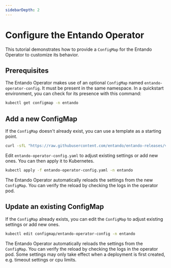 ```yaml
---
sidebarDepth: 2
---
```


# Configure the Entando Operator
This tutorial demonstrates how to provide a ```ConfigMap``` for the Entando Operator to customize its behavior.

## Prerequisites
The Entando Operator makes use of an optional ```ConfigMap``` named ```entando-operator-config```. It must be present in the same namespace. In a quickstart environment, you can check for its presence with this command:
```sh
kubectl get configmap -n entando
```

## Add a new ConfigMap
If the ```ConfigMap``` doesn't already exist, you can use a template as a starting point.
```sh
curl -sfL "https://raw.githubusercontent.com/entando/entando-releases/v7.0.0/dist/ge-1-1-6/samples/entando-operator-config.yaml"
```

Edit ```entando-operator-config.yaml``` to adjust existing settings or add new ones. You can then apply it to Kubernetes.

```sh
kubectl apply -f entando-operator-config.yaml -n entando
```

The Entando Operator automatically reloads the settings from the new ```ConfigMap```. You can verify the reload by checking the logs in the operator pod.

## Update an existing ConfigMap
If the ```ConfigMap``` already exists, you can edit the ```ConfigMap``` to adjust existing settings or add new ones.
```sh 
kubectl edit configmap/entando-operator-config -n entando
```

The Entando Operator automatically reloads the settings from the ```ConfigMap```. You can verify the reload by checking the logs in the operator pod. Some settings may only take effect when a deployment is first created, e.g. timeout settings or cpu limits.


